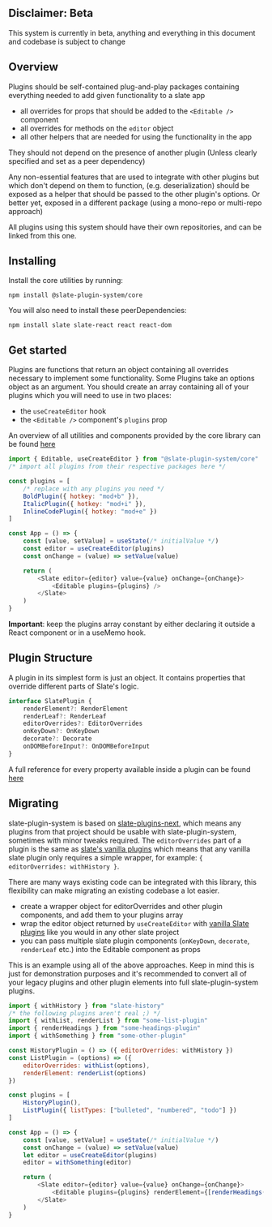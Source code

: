 ## Disclaimer: Beta

This system is currently in beta, anything and everything in this document and codebase is subject to change

## Overview

Plugins should be self-contained plug-and-play packages containing everything needed to add given functionality to a slate app

- all overrides for props that should be added to the `<Editable />` component
- all overrides for methods on the `editor` object
- all other helpers that are needed for using the functionality in the app

They should not depend on the presence of another plugin (Unless clearly specified and set as a peer dependency)

Any non-essential features that are used to integrate with other plugins but which don't depend on them to function, (e.g. deserialization) should be exposed as a helper that should be passed to the other plugin's options. Or better yet, exposed in a different package (using a mono-repo or multi-repo approach)

All plugins using this system should have their own repositories, and can be linked from this one.

## Installing

Install the core utilities by running:

```
npm install @slate-plugin-system/core
```

You will also need to install these peerDependencies:

```
npm install slate slate-react react react-dom
```

## Get started

Plugins are functions that return an object containing all overrides necessary to implement some functionality. Some Plugins take an options object as an argument. You should create an array containing all of your plugins which you will need to use in two places:

- the `useCreateEditor` hook
- the `<Editable />` component's `plugins` prop

An overview of all utilities and components provided by the core library can be found [here](./packages/core/README.md)

```js
import { Editable, useCreateEditor } from "@slate-plugin-system/core"
/* import all plugins from their respective packages here */

const plugins = [
	/* replace with any plugins you need */
	BoldPlugin({ hotkey: "mod+b" }),
	ItalicPlugin({ hotkey: "mod+i" }),
	InlineCodePlugin({ hotkey: "mod+e" })
]

const App = () => {
	const [value, setValue] = useState(/* initialValue */)
	const editor = useCreateEditor(plugins)
	const onChange = (value) => setValue(value)

	return (
		<Slate editor={editor} value={value} onChange={onChange}>
			<Editable plugins={plugins} />
		</Slate>
	)
}
```

**Important**: keep the plugins array constant by either declaring it outside a React component or in a useMemo hook.

## Plugin Structure

A plugin in its simplest form is just an object. It contains properties that override different parts of Slate's logic.

```ts
interface SlatePlugin {
	renderElement?: RenderElement
	renderLeaf?: RenderLeaf
	editorOverrides?: EditorOverrides
	onKeyDown?: OnKeyDown
	decorate?: Decorate
	onDOMBeforeInput?: OnDOMBeforeInput
}
```

A full reference for every property available inside a plugin can be found [here](./packages/core/PLUGIN_STRUCTURE.md)

## Migrating

slate-plugin-system is based on [slate-plugins-next](https://github.com/zbeyens/slate-plugins-next), which means any plugins from that project should be usable with slate-plugin-system, sometimes with minor tweaks required. The `editorOverrides` part of a plugin is the same as [slate's vanilla plugins](https://docs.slatejs.org/concepts/07-plugins) which means that any vanilla slate plugin only requires a simple wrapper, for example: `{ editorOverrides: withHistory }`.

There are many ways existing code can be integrated with this library, this flexibility can make migrating an existing codebase a lot easier.

- create a wrapper object for editorOverrides and other plugin components, and add them to your plugins array
- wrap the editor object returned by `useCreateEditor` with [vanilla Slate plugins](https://docs.slatejs.org/concepts/07-plugins) like you would in any other slate project
- you can pass multiple slate plugin components (`onKeyDown`, `decorate`, `renderLeaf` etc.) into the Editable component as props

This is an example using all of the above approaches. Keep in mind this is just for demonstration purposes and it's recommended to convert all of your legacy plugins and other plugin elements into full slate-plugin-system plugins.

```js
import { withHistory } from "slate-history"
/* the following plugins aren't real ;) */
import { withList, renderList } from "some-list-plugin"
import { renderHeadings } from "some-headings-plugin"
import { withSomething } from "some-other-plugin"

const HistoryPlugin = () => ({ editorOverrides: withHistory })
const ListPlugin = (options) => ({
	editorOverrides: withList(options),
	renderElement: renderList(options)
})

const plugins = [
	HistoryPlugin(),
	ListPlugin({ listTypes: ["bulleted", "numbered", "todo"] })
]

const App = () => {
	const [value, setValue] = useState(/* initialValue */)
	const onChange = (value) => setValue(value)
	let editor = useCreateEditor(plugins)
	editor = withSomething(editor)

	return (
		<Slate editor={editor} value={value} onChange={onChange}>
			<Editable plugins={plugins} renderElement={[renderHeadings({ levels: 6 })]} />
		</Slate>
	)
}
```
